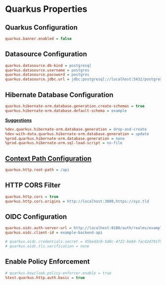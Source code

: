 # Quarkus Properties

## Quarkus Configuration

```ini
quarkus.banner.enabled = false
```

<!-- ##

```ini
%dev.quarkus.http.port=8080
quarkus.http.port=8080

quarkus.http.cors=true
``` -->

<!-- ##

```ini
quarkus.log.category."org.apache.kafka.common.utils".level=DEBUG
quarkus.log.category."org.apache.kafka.common.utils".level=WARN
quarkus.log.category."org.apache.kafka.clients.admin".level=ERROR
``` -->

## Datasource Configuration

```ini
quarkus.datasource.db-kind = postgresql
quarkus.datasource.username = postgres
quarkus.datasource.password = postgres
quarkus.datasource.jdbc.url = jdbc:postgresql://localhost:5432/postgres
```

## Hibernate Database Configuration

```ini
quarkus.hibernate-orm.database.generation.create-schemas = true
quarkus.hibernate-orm.database.default-schema = example
```

[**Suggestions**](https://quarkus.io/blog/hibernate-orm-config-profiles/)

```ini
%dev.quarkus.hibernate-orm.database.generation = drop-and-create
%dev-with-data.quarkus.hibernate-orm.database.generation = update
%prod.quarkus.hibernate-orm.database.generation = none
%prod.quarkus.hibernate-orm.sql-load-script = no-file
```

## [Context Path Configuration](https://quarkus.io/guides/http-reference#configuring-the-context-path)

```ini
quarkus.http.root-path = /api
```

## HTTP CORS Filter

```ini
quarkus.http.cors = true
quarkus.http.cors.origins = http://localhost:3000,https://xyz.tld
```

## OIDC Configuration

```ini
quarkus.oidc.auth-server-url = http://localhost:8180/auth/realms/example
quarkus.oidc.client-id = example-backend-api

# quarkus.oidc.credentials.secret = 45bed3c0-5d6c-4722-be84-7ac42d791f5e
# quarkus.oidc.tls.verification = none
```

## Enable Policy Enforcement

```ini
# quarkus.keycloak.policy-enforcer.enable = true
%test.quarkus.http.auth.basic = true
```
